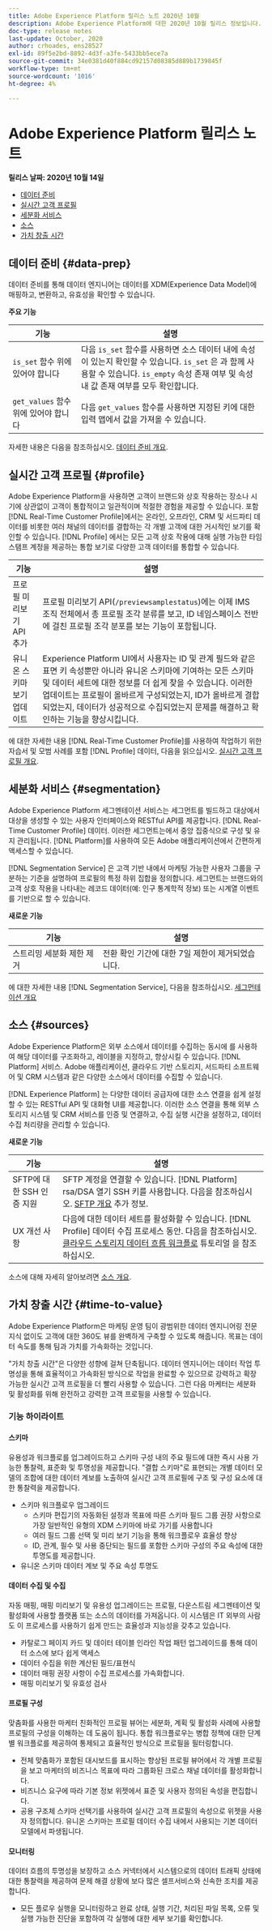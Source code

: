 ```yaml
---
title: Adobe Experience Platform 릴리스 노트 2020년 10월
description: Adobe Experience Platform에 대한 2020년 10월 릴리스 정보입니다.
doc-type: release notes
last-update: October, 2020
author: crhoades, ens28527
exl-id: 89f5e2bd-8892-4d3f-a3fe-5433bb5ece7a
source-git-commit: 34e0381d40f884cd92157d08385d889b1739845f
workflow-type: tm+mt
source-wordcount: '1016'
ht-degree: 4%

---
```


# Adobe Experience Platform 릴리스 노트

**릴리스 날짜: 2020년 10월 14일**

- [데이터 준비](#data-prep)
- [실시간 고객 프로필](#profile)
- [세분화 서비스](#segmentation)
- [소스](#sources)
- [가치 창출 시간](#time-to-value)

## 데이터 준비 {#data-prep}

데이터 준비를 통해 데이터 엔지니어는 데이터를 XDM(Experience Data Model)에 매핑하고, 변환하고, 유효성을 확인할 수 있습니다.

**주요 기능**

| 기능 | 설명 |
| ------- | ----------- |
| `is_set` 함수 위에 있어야 합니다 | 다음 `is_set` 함수를 사용하면 소스 데이터 내에 속성이 있는지 확인할 수 있습니다. `is_set` 은 과 함께 사용할 수 있습니다. `is_empty` 속성 존재 여부 및 속성 내 값 존재 여부를 모두 확인합니다. |
| `get_values` 함수 위에 있어야 합니다 | 다음 `get_values` 함수를 사용하면 지정된 키에 대한 입력 맵에서 값을 가져올 수 있습니다. |

자세한 내용은 다음을 참조하십시오. [데이터 준비 개요](../../data-prep/home.md).

## 실시간 고객 프로필 {#profile}

Adobe Experience Platform을 사용하면 고객이 브랜드와 상호 작용하는 장소나 시기에 상관없이 고객이 통합적이고 일관적이며 적절한 경험을 제공할 수 있습니다. 포함 [!DNL Real-Time Customer Profile]에서는 온라인, 오프라인, CRM 및 서드파티 데이터를 비롯한 여러 채널의 데이터를 결합하는 각 개별 고객에 대한 거시적인 보기를 확인할 수 있습니다. [!DNL Profile] 에서는 모든 고객 상호 작용에 대해 실행 가능한 타임스탬프 계정을 제공하는 통합 보기로 다양한 고객 데이터를 통합할 수 있습니다.

| 기능 | 설명 |
| ------- | ----------- |
| 프로필 미리보기 API 추가 | 프로필 미리보기 API(`/previewsamplestatus`)에는 이제 IMS 조직 전체에서 총 프로필 조각 분류를 보고, ID 네임스페이스 전반에 걸친 프로필 조각 분포를 보는 기능이 포함됩니다. |
| 유니온 스키마 보기 업데이트 | Experience Platform UI에서 사용자는 ID 및 관계 필드와 같은 표면 키 속성뿐만 아니라 유니온 스키마에 기여하는 모든 스키마 및 데이터 세트에 대한 정보를 더 쉽게 찾을 수 있습니다. 이러한 업데이트는 프로필이 올바르게 구성되었는지, ID가 올바르게 결합되었는지, 데이터가 성공적으로 수집되었는지 문제를 해결하고 확인하는 기능을 향상시킵니다. |

에 대한 자세한 내용 [!DNL Real-Time Customer Profile]를 사용하여 작업하기 위한 자습서 및 모범 사례를 포함 [!DNL Profile] 데이터, 다음을 읽으십시오. [실시간 고객 프로필 개요](../../profile/home.md).

## 세분화 서비스 {#segmentation}

Adobe Experience Platform 세그멘테이션 서비스는 세그먼트를 빌드하고 대상에서 대상을 생성할 수 있는 사용자 인터페이스와 RESTful API를 제공합니다. [!DNL Real-Time Customer Profile] 데이터. 이러한 세그먼트는에서 중앙 집중식으로 구성 및 유지 관리됩니다. [!DNL Platform]를 사용하여 모든 Adobe 애플리케이션에서 간편하게 액세스할 수 있습니다.

[!DNL Segmentation Service] 은 고객 기반 내에서 마케팅 가능한 사용자 그룹을 구분하는 기준을 설명하여 프로필의 특정 하위 집합을 정의합니다. 세그먼트는 브랜드와의 고객 상호 작용을 나타내는 레코드 데이터(예: 인구 통계학적 정보) 또는 시계열 이벤트를 기반으로 할 수 있습니다.

**새로운 기능**

| 기능 | 설명 |
| ------- | ----------- |
| 스트리밍 세분화 제한 제거 | 전환 확인 기간에 대한 7일 제한이 제거되었습니다. |

에 대한 자세한 내용 [!DNL Segmentation Service], 다음을 참조하십시오. [세그먼테이션 개요](../../segmentation/home.md)

## 소스 {#sources}

Adobe Experience Platform은 외부 소스에서 데이터를 수집하는 동시에 를 사용하여 해당 데이터를 구조화하고, 레이블을 지정하고, 향상시킬 수 있습니다. [!DNL Platform] 서비스. Adobe 애플리케이션, 클라우드 기반 스토리지, 서드파티 소프트웨어 및 CRM 시스템과 같은 다양한 소스에서 데이터를 수집할 수 있습니다.

[!DNL Experience Platform] 는 다양한 데이터 공급자에 대한 소스 연결을 쉽게 설정할 수 있는 RESTful API 및 대화형 UI를 제공합니다. 이러한 소스 연결을 통해 외부 스토리지 시스템 및 CRM 서비스를 인증 및 연결하고, 수집 실행 시간을 설정하고, 데이터 수집 처리량을 관리할 수 있습니다.

**새로운 기능**

| 기능 | 설명 |
| ------- | ----------- |
| SFTP에 대한 SSH 인증 지원 | SFTP 계정을 연결할 수 있습니다. [!DNL Platform] rsa/DSA 열기 SSH 키를 사용합니다. 다음을 참조하십시오. [SFTP 개요](../../sources/connectors/cloud-storage/sftp.md) 추가 정보. |
| UX 개선 사항 | 다음에 대한 데이터 세트를 활성화할 수 있습니다. [!DNL Profile] 데이터 수집 프로세스 동안. 다음을 참조하십시오. [클라우드 스토리지 데이터 흐름 워크플로](../../sources/tutorials/ui/dataflow/batch/cloud-storage.md) 튜토리얼 을 참조하십시오. |

소스에 대해 자세히 알아보려면 [소스 개요](../../sources/home.md).

## 가치 창출 시간 {#time-to-value}

Adobe Experience Platform은 마케팅 운영 팀이 광범위한 데이터 엔지니어링 전문 지식 없이도 고객에 대한 360도 뷰를 완벽하게 구축할 수 있도록 해줍니다. 목표는 데이터 속도를 통해 팀과 가치를 가속화하는 것입니다.

&quot;가치 창출 시간&quot;은 다양한 성향에 걸쳐 단축됩니다. 데이터 엔지니어는 데이터 작업 투명성을 통해 효율적이고 가속화된 방식으로 작업을 완료할 수 있으므로 강력하고 확장 가능한 실시간 고객 프로필을 더 빨리 사용할 수 있습니다. 그런 다음 마케터는 세분화 및 활성화를 위해 완전하고 강력한 고객 프로필을 사용할 수 있습니다.

### 기능 하이라이트

#### 스키마

유용성과 워크플로를 업그레이드하고 스키마 구성 내의 주요 필드에 대한 즉시 사용 가능한 통찰력, 표준화 및 투명성을 제공합니다. &quot;결합 스키마&quot;로 표현되는 개별 데이터 모델의 조합에 대한 데이터 계보를 노출하여 실시간 고객 프로필에 구조 및 구성 요소에 대한 통찰력을 제공합니다.

- 스키마 워크플로우 업그레이드
   - 스키마 편집기의 자동화된 설정과 목표에 따른 스키마 필드 그룹 권장 사항으로 가장 일반적인 유형의 XDM 스키마에 바로 가기를 사용합니다
   - 여러 필드 그룹 선택 및 미리 보기 기능을 통해 워크플로우 효율성 향상
   - ID, 관계, 필수 및 사용 중단되는 필드를 포함한 스키마 구성의 주요 속성에 대한 투명도를 제공합니다.
- 유니온 스키마 데이터 계보 및 주요 속성 투명도

#### 데이터 수집 및 수집

자동 매핑, 매핑 미리보기 및 유용성 업그레이드는 프로필, 다운스트림 세그멘테이션 및 활성화에 사용할 플랫폼 또는 소스의 데이터를 가져옵니다. 이 시스템은 IT 외부의 사람도 이 프로세스를 사용하기 쉽게 만드는 효율성과 지능성을 갖추고 있습니다.

- 카탈로그 페이지 카드 및 데이터 테이블 인라인 작업 패턴 업그레이드를 통해 데이터 소스에 보다 쉽게 액세스
- 데이터 수집을 위한 계산된 필드/표현식
- 데이터 매핑 권장 사항이 수집 프로세스를 가속화합니다.
- 매핑 미리보기 및 유효성 검사

#### 프로필 구성

맞춤화를 사용한 마케터 친화적인 프로필 뷰어는 세분화, 계획 및 활성화 사례에 사용할 프로필의 구성을 이해하는 데 도움이 됩니다. 통합 워크플로우는 병합 정책에 대한 단계별 워크플로를 제공하여 통제되고 효율적인 방식으로 프로필을 필터링합니다.

- 전체 맞춤화가 포함된 대시보드를 표시하는 향상된 프로필 뷰어에서 각 개별 프로필을 보고 마케터의 비즈니스 목표에 따라 그룹화된 크로스 채널 데이터를 활성화합니다.
- 비즈니스 요구에 따라 기본 정보 위젯에서 표준 및 사용자 정의된 속성을 편집합니다.
- 공용 구조체 스키마 선택기를 사용하여 실시간 고객 프로필의 속성으로 위젯을 사용자 정의합니다. 유니온 스키마는 프로필 데이터 수집 내에서 사용되는 기본 데이터 모델에서 파생됩니다.


#### 모니터링

데이터 흐름의 투명성을 보장하고 소스 커넥터에서 시스템으로의 데이터 트래픽 상태에 대한 통찰력을 제공하여 문제 해결 상황에 보다 많은 셀프서비스와 신속한 조치를 제공합니다.

- 모든 플로우 실행을 모니터링하고 완료 상태, 실행 기간, 처리된 파일 목록, 오류 및 실행 가능한 진단을 포함하여 각 실행에 대한 세부 보기를 확인합니다.
